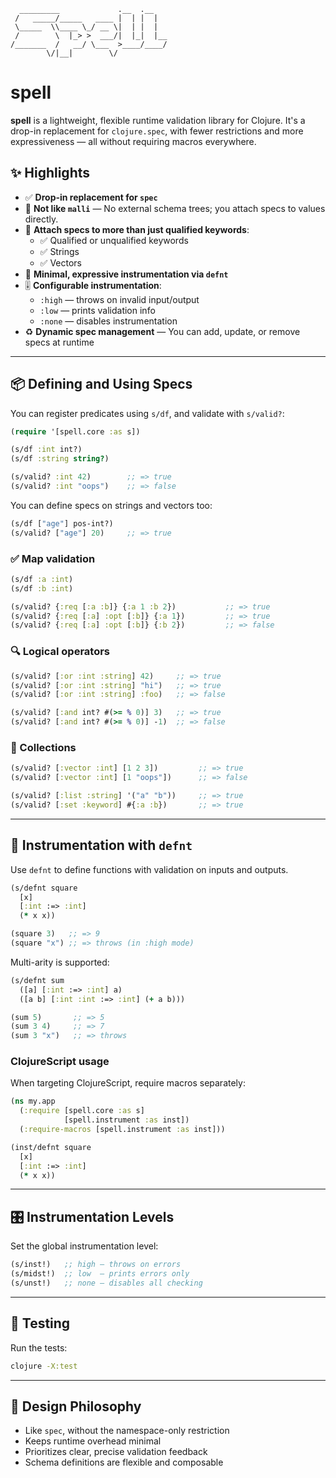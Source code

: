 ```
  _________             .__  .__
 /   _____/_____   ____ |  | |  |
 \_____  \\____ \_/ __ \|  | |  |
 /        \  |_> >  ___/|  |_|  |__
/_______  /   __/ \___  >____/____/
        \/|__|        \/
```

# spell

**spell** is a lightweight, flexible runtime validation library for Clojure. It's a drop-in replacement for `clojure.spec`, with fewer restrictions and more expressiveness — all without requiring macros everywhere.

## ✨ Highlights

- ✅ **Drop-in replacement for `spec`**
- 🚫 **Not like `malli`** — No external schema trees; you attach specs to values directly.
- 🔗 **Attach specs to more than just qualified keywords**:
  - ✅ Qualified or unqualified keywords
  - ✅ Strings
  - ✅ Vectors
- 🔧 **Minimal, expressive instrumentation via `defnt`**
- 🎚️ **Configurable instrumentation**:
  - `:high` — throws on invalid input/output
  - `:low` — prints validation info
  - `:none` — disables instrumentation
- ♻️ **Dynamic spec management** — You can add, update, or remove specs at runtime

---

## 📦 Defining and Using Specs

You can register predicates using `s/df`, and validate with `s/valid?`:

```clojure
(require '[spell.core :as s])

(s/df :int int?)
(s/df :string string?)

(s/valid? :int 42)        ;; => true
(s/valid? :int "oops")    ;; => false
```

You can define specs on strings and vectors too:

```clojure
(s/df ["age"] pos-int?)
(s/valid? ["age"] 20)     ;; => true
```

### ✅ Map validation

```clojure
(s/df :a :int)
(s/df :b :int)

(s/valid? {:req [:a :b]} {:a 1 :b 2})           ;; => true
(s/valid? {:req [:a] :opt [:b]} {:a 1})         ;; => true
(s/valid? {:req [:a] :opt [:b]} {:b 2})         ;; => false
```

### 🔍 Logical operators

```clojure
(s/valid? [:or :int :string] 42)     ;; => true
(s/valid? [:or :int :string] "hi")   ;; => true
(s/valid? [:or :int :string] :foo)   ;; => false

(s/valid? [:and int? #(>= % 0)] 3)   ;; => true
(s/valid? [:and int? #(>= % 0)] -1)  ;; => false
```

### 🧺 Collections

```clojure
(s/valid? [:vector :int] [1 2 3])         ;; => true
(s/valid? [:vector :int] [1 "oops"])      ;; => false

(s/valid? [:list :string] '("a" "b"))     ;; => true
(s/valid? [:set :keyword] #{:a :b})       ;; => true
```

---

## 🔁 Instrumentation with `defnt`

Use `defnt` to define functions with validation on inputs and outputs.

```clojure
(s/defnt square
  [x]
  [:int :=> :int]
  (* x x))

(square 3)   ;; => 9
(square "x") ;; => throws (in :high mode)
```

Multi-arity is supported:

```clojure
(s/defnt sum
  ([a] [:int :=> :int] a)
  ([a b] [:int :int :=> :int] (+ a b)))

(sum 5)       ;; => 5
(sum 3 4)     ;; => 7
(sum 3 "x")   ;; => throws
```

### ClojureScript usage

When targeting ClojureScript, require macros separately:

```clojure
(ns my.app
  (:require [spell.core :as s]
            [spell.instrument :as inst])
  (:require-macros [spell.instrument :as inst]))

(inst/defnt square
  [x]
  [:int :=> :int]
  (* x x))
```

---

## 🎛️ Instrumentation Levels

Set the global instrumentation level:

```clojure
(s/inst!)   ;; high — throws on errors
(s/midst!)  ;; low  — prints errors only
(s/unst!)   ;; none — disables all checking
```

---

## 🧪 Testing

Run the tests:

```bash
clojure -X:test
```

---

## 🧠 Design Philosophy

- Like `spec`, without the namespace-only restriction
- Keeps runtime overhead minimal
- Prioritizes clear, precise validation feedback
- Schema definitions are flexible and composable
